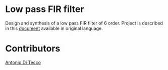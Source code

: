 # Low pass FIR filter

Design and synthesis of a low pass FIR filter of 6 order.
Project is described in this [document](https://github.com/djqwert/low-pass-fir-filter/blob/master/relazione.pdf) available in original language. 

# Contributors
[Antonio Di Tecco](https://github.com/djqwert)
